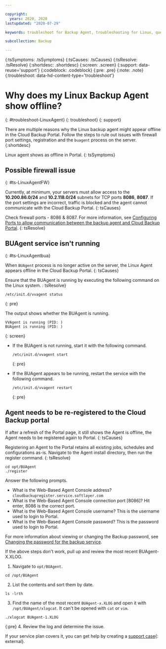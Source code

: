 ```yaml
---

copyright:
  years: 2020, 2020
lastupdated: "2020-07-29"

keywords: troubleshoot for Backup Agent, troubleshooting for Linux, question about Backup agent, troubleshooting Backup, Backup agent offline

subcollection: Backup

---
```


{:tsSymptoms: .tsSymptoms}
{:tsCauses: .tsCauses}
{:tsResolve: .tsResolve}
{:shortdesc: .shortdesc}
{:screen: .screen}
{:support: data-reuse='support'}
{:codeblock: .codeblock}
{:pre: .pre}
{:note: .note}
{:troubleshoot: data-hd-content-type='troubleshoot'}

# Why does my Linux Backup Agent show offline?
{: #troubleshoot-LinuxAgent}
{: troubleshoot}
{: support}

There are multiple reasons why the Linux backup agent might appear offline in the Cloud Backup Portal. Follow the steps to rule out issues with firewall port settings, registration and the `buagent` process on the server.
{:shortdesc}

Linux agent shows as offline in Portal.
{: tsSymptoms}

## Possible firewall issue
{: #ts-LinuxAgentFW}

Currently, at minimum, your servers must allow access to the **10.200.86.0/24** and **10.2.118.0/24** subnets for TCP ports **8086**, **8087**. If the port settings are incorrect, traffic is blocked and the agent cannot communicate with the Cloud Backup Portal.
{: tsCauses}

Check firewall ports - 8086 & 8087. For more information, see [Configuring Ports to allow communication between the backup agent and Cloud Backup Portal](/docs/Backup?topic=Backup-portinfo).
{: tsResolve}

## BUAgent service isn't running
{: #ts-LinuxAgentbua}

When `BUAgent` process is no longer active on the server, the Linux Agent appears offline in the Cloud Backup Portal.
{: tsCauses}

Ensure that the BUAgent is running by executing the following command on the Linux system.
: tsResolve}

```
/etc/init.d/vvagent status
```
{: pre}

The output shows whether the BUAgent is running.
```
VVAgent is running (PID: )
BUAgent is running (PID: )
```
{: screen}

* If the BUAgent is not running, start it with the following command.
  ```
  /etc/init.d/vvagent start
  ```
  {: pre}

* If the BUAgent appears to be running, restart the service with the following command.
  ```
  /etc/init.d/vvagent restart
  ```
  {: pre}

## Agent needs to be re-registered to the Cloud Backup portal

If after a refresh of the Portal page, it still shows the Agent is offline, the Agent needs to be registered again to Portal.
{: tsCauses}

Registering an Agent to the Portal retains all existing jobs, schedules and configurations as-is. Navigate to the Agent install directory, then run the register command.
{: tsResolve}

```
cd opt/BUAgent
./register
```

Answer the following prompts.
* What is the Web-Based Agent Console address? `cloudbackupregister.service.softlayer.com`
* What is the Web-Based Agent Console connection port [8086]? Hit enter, 8086 is the correct port.
* What is the Web-Based Agent Console username? This is the username used to login to Portal.
* What is the Web-Based Agent Console password? This is the password used to login to Portal.

For more information about viewing or changing the Backup password, see [Changing the password for the backup service](/docs/Backup?topic=Backup-changePassword).

If the above steps don't work, pull up and review the most recent BUAgent-X.XLOG.

1. Navigate to `opt/BUAgent`.
```
cd /opt/BUAgent
```
2.  List the contents and sort them by date.
```
ls -lrth
```
3. Find the name of the most recent `BUAgent-x.XLOG` and open it with `/opt/BUAgent/xlogcat`. It can't be opened with `cat` or `vim`.
```
./xlogcat BUAgent-1.XLOG
```
{:pre}
4. Review the log and determine the issue.

If your service plan covers it, you can get help by creating a [support case](https://cloud.ibm.com/unifiedsupport/supportcenter){: external}.
